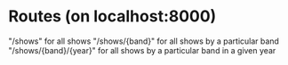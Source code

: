 # Routes (on localhost:8000)

"/shows" for all shows
"/shows/{band}" for all shows by a particular band
"/shows/{band}/{year}" for all shows by a particular band in a given year
